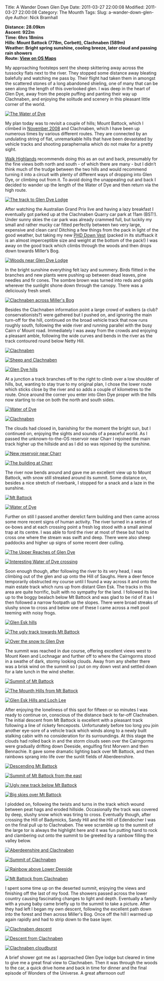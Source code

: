 Title: A Wander Down Glen Dye
Date: 2011-03-27 22:00:08
Modified: 2011-03-27 22:00:08
Category: The Mounth
Tags: 
Slug: a-wander-down-glen-dye
Author: Nick Bramhall

**Distance: 28.09km  
Ascent: 922m  
Time: 6hrs 18mins  
Hills: Mount Battock (778m, Corbett), Clachnaben (589m)  
Weather: Bright spring sunshine, cooling breeze, later cloud and passing rain showers  
Route: [View on OS Maps](https://www.invertedworld.co.uk/trip/358)**



My approaching footsteps sent the sheep skittering away across the tussocky flats next to the river. They stopped some distance away bleating balefully and watching me pass by. Their flight had taken them in amongst the scattered stones of a long abandoned shieling, one of many that can be seen along the length of this overlooked glen. I was deep in the heart of Glen Dye, away from the people puffing and panting their way up Clachnaben, and enjoying the solitude and scenery in this pleasant little corner of the world.

<!--more-->

[![The Water of Dye](http://farm6.static.flickr.com/5100/5576793762_35f065ea8d_b.jpg)](http://www.flickr.com/photos/53725815@N00/5576793762)



My plan today was to revisit a couple of hills; Mount Battock, which I climbed in [November 2008](http://www.flickr.com/photos/black_friction/sets/72157611555166800/) and Clachnaben, which I have been up numerous times by various different routes. They are connected by an undulating string of flat, unremarkable hills that have been devastated by vehicle tracks and shooting paraphernalia which do not make for a pretty sight. 



[Walk Highlands](http://www.walkhighlands.co.uk/aberdeenshire/mount-battock.shtml) recommends doing this as an out and back, presumably for the fine views both north and south - of which there are many - but I didn’t think much of the trudge between the two hills and would recommend turning it into a circuit with plenty of different ways of dropping into Glen Dye, or climbing out from it. To avoid doing the unappealing out and back I decided to wander up the length of the Water of Dye and then return via the high route.



[![The track to Glen Dye Lodge](http://farm6.static.flickr.com/5109/5568807520_6bdcc1b4ed_b.jpg)](http://www.flickr.com/photos/53725815@N00/5568807520)

 

After watching the Australian Grand Prix live and having a lazy breakfast I eventually got parked up at the Clachnaben Quarry car park at 11am (BST!). Under sunny skies the car park was already crammed full, but luckily my small and rather mucky car fitted perfectly between two very large, expensive and clean cars! Ditching a few things from the pack in light of the good weather, but taking my new [PHD Down Vest](http://www.phdesigns.co.uk/product_info.php?products_id=112) (packed in its stuffsack it is an almost imperceptible size and weight at the bottom of the pack!) I was away on the good track which climbs through the woods and then drops down towards Miller’s Bog.



[![Woods near Glen Dye Lodge](http://farm6.static.flickr.com/5060/5576204063_84e8f92998_b.jpg)](http://www.flickr.com/photos/53725815@N00/5576204063)



In the bright sunshine everything felt lazy and summery. Birds flitted in the branches and new plants were pushing up between dead leaves, pine needles and fir cones. The sombre brown was turned into reds and golds wherever the sunlight shone down through the canopy. There was a deliciously fresh smell.



[![Clachnaben across Miller's Bog](http://farm6.static.flickr.com/5291/5565222803_22125b5f69_b.jpg)](http://www.flickr.com/photos/53725815@N00/5565222803)



Besides the Clachnaben information point a large crowd of walkers (a club? conservationists?) were gathered but I pushed on, and ignoring the main turn-off for the hill, continued on the broad vehicle track that now runs roughly south, following the wide river and running parallel with the busy Cairn o’ Mount road. Immediately I was away from the crowds and enjoying a pleasant amble, following the wide curves and bends in the river as the track contoured round below Netty Hill.



[![Clachnaben](http://farm6.static.flickr.com/5305/5576204361_7bf2efd1cd_b.jpg)](http://www.flickr.com/photos/53725815@N00/5576204361)



[![Sheep and Clachnaben](http://farm2.static.flickr.com/1394/5576789136_528439900c_b.jpg)](http://www.flickr.com/photos/53725815@N00/5576789136)



[![Glen Dye hills](http://farm6.static.flickr.com/5106/5576790254_56a296dc7b_b.jpg)](http://www.flickr.com/photos/53725815@N00/5576790254)



At a junction a track branches off to the right to climb over a low shoulder of hills, but, wanting to stay true to my original plan, I chose the lower route which sticks close by the river and so adds a couple of kilometres to the route. Once around the corner you enter into Glen Dye proper with the hills now starting to rise on both the north and south sides.



[![Water of Dye](http://farm6.static.flickr.com/5224/5576790762_f76f3cb169_b.jpg)](http://www.flickr.com/photos/53725815@N00/5576790762)



[![Clachnaben](http://farm6.static.flickr.com/5172/5566015576_60495e4177_b.jpg)](http://www.flickr.com/photos/53725815@N00/5566015576)



The clouds had closed in, banishing for the moment the bright sun, but I continued on, enjoying the sights and sounds of a peaceful world. As I passed the unknown-to-the-OS reservoir near Charr I rejoined the main track higher up the hillside and as I did so was rejoined by the sunshine.



[![New reservoir near Charr](http://farm6.static.flickr.com/5012/5576791846_5dfc2a5f16_b.jpg)](http://www.flickr.com/photos/53725815@N00/5576791846)



[![The building at Charr](http://farm6.static.flickr.com/5100/5576207927_ca0711e55e_b.jpg)](http://www.flickr.com/photos/53725815@N00/5576207927)



The river now bends around and gave me an excellent view up to Mount Battock, with snow still streaked around its summit. Some distance on, besides a nice stretch of riverbank, I stopped for a snack and a laze in the sunshine.



[![Mt Battock](http://farm6.static.flickr.com/5292/5576208593_751c745ab2_b.jpg)](http://www.flickr.com/photos/53725815@N00/5576208593)



[![Water of Dye](http://farm6.static.flickr.com/5293/5569360746_159fd427dc_b.jpg)](http://www.flickr.com/photos/53725815@N00/5569360746)



Further on still I passed another derelict farm building and then came across some more recent signs of human activity. The river turned in a series of ox-bows and at each crossing point a fresh log stood with a small animal trap at its centre. I was able to ford the river at most of these but had to cross one where the stream was swift and deep. There were also sheep paddocks and higher up signs of some recent deer culling.



[![The Upper Reaches of Glen Dye](http://farm6.static.flickr.com/5011/5568219929_7f91f1ac22_b.jpg)](http://www.flickr.com/photos/53725815@N00/5568219929)



[![Interesting Water of Dye crossing](http://farm6.static.flickr.com/5268/5576209891_f74b239b3d_b.jpg)](http://www.flickr.com/photos/53725815@N00/5576209891)



Soon enough though, after following the river to its very head, I was climbing out of the glen and up onto the Hill of Saughs. Here a deer fence temporarily obstructed my course until I found a way across it and onto the main estate track which runs up from distant Glen Esk. The tracks in this area are quite horrific, built with no sympathy for the land. I followed its line up to the boggy bealach below Mt Battock and was glad to be rid of it as I then followed a narrow footpath up the slopes. There were broad streaks of slushy snow to cross and below one of these I came across a melt pool teeming with noisy frogs.



[![Glen Esk hills](http://farm6.static.flickr.com/5270/5576210777_40697d5c5f_b.jpg)](http://www.flickr.com/photos/53725815@N00/5576210777)



[![The ugly track towards Mt Battock](http://farm6.static.flickr.com/5297/5576211745_1f4b699d91_b.jpg)](http://www.flickr.com/photos/53725815@N00/5576211745)



[![Over the snow to Glen Dye](http://farm6.static.flickr.com/5301/5576796630_581d96a728_b.jpg)](http://www.flickr.com/photos/53725815@N00/5576796630)



The summit was reached in due course, offering excellent views west to Mount Keen and Lochnagar and further off to where the Cairngorms stood in a swathe of dark, stormy looking clouds. Away from any shelter there was a brisk wind on the summit so I put on my down vest and settled down for a late lunch in the wind shelter.



[![Summit of Mt Battock](http://farm6.static.flickr.com/5259/5576796880_d989edec96_b.jpg)](http://www.flickr.com/photos/53725815@N00/5576796880)



[![The Mounth Hills from Mt Battock](http://farm6.static.flickr.com/5135/5576213377_4934d9b02a_b.jpg)](http://www.flickr.com/photos/53725815@N00/5576213377)



[![Glen Esk Hills and Loch Lee](http://farm6.static.flickr.com/5015/5576798368_0f83fbc66a_b.jpg)](http://www.flickr.com/photos/53725815@N00/5576798368)



After enjoying the loneliness of this spot for fifteen or so minutes I was ready to continue on, conscious of the distance back to far-off Clachnaben. The initial descent from Mt Battock is excellent with a pleasant track following a line of rickety fenceposts. Unfortunately before too long you join another eye-sore of a vehicle track which winds along to a newly built stalking cabin with no consideration for its surroundings. At this stage the clouds had rolled back in and the storm clouds seen over the Cairngorms were gradually drifting down Deeside, engulfing first Morvern and then Bennachie. It gave some dramatic lighting back over Mt Battock, and then rainbows sprang into life over the sunlit fields of Aberdeenshire.



[![Descending Mt Battock](http://farm6.static.flickr.com/5015/5576216325_02078bbde5_b.jpg)](http://www.flickr.com/photos/53725815@N00/5576216325)



[![Summit of Mt Battock from the east](http://farm6.static.flickr.com/5183/5576800188_3e94923681_b.jpg)](http://www.flickr.com/photos/53725815@N00/5576800188)



[![Ugly new track below Mt Battock](http://farm6.static.flickr.com/5270/5576216709_0688dee3c1_b.jpg)](http://www.flickr.com/photos/53725815@N00/5576216709)



[![Big skies over Mt Battock](http://farm6.static.flickr.com/5178/5576217393_ae5a0ccf97_b.jpg)](http://www.flickr.com/photos/53725815@N00/5576217393)



I plodded on, following the twists and turns in the track which wound between peat hags and eroded hillside. Occasionally the track was covered by deep, slushy snow which was tiring to cross. Eventually though, after crossing the Hill of Badymicks, Sandy Hill and the Hill of Edendocher I was on the final pull up to Clachnaben. The wee scramble up to the summit of the large tor is always the highlight here and it was fun putting hand to rock and clambering out onto the summit to be greeted by a rainbow filling the valley below.



[![Aberdeenshire and Clachnaben](http://farm6.static.flickr.com/5140/5576802642_a2e84c684e_b.jpg)](http://www.flickr.com/photos/53725815@N00/5576802642)



[![Summit of Clachnaben](http://farm6.static.flickr.com/5262/5576219689_95cf37dd32_b.jpg)](http://www.flickr.com/photos/53725815@N00/5576219689)



[![Rainbow above Lower Deeside](http://farm6.static.flickr.com/5180/5576220537_5b4274f9d6_b.jpg)](http://www.flickr.com/photos/53725815@N00/5576220537)



[![Mt Battock from Clachnaben](http://farm6.static.flickr.com/5027/5576220801_66faf3d3c2_b.jpg)](http://www.flickr.com/photos/53725815@N00/5576220801)



I spent some time up on the deserted summit, enjoying the views and finishing off the last of my food. The showers passed across the lower country causing fascinating changes to light and depth. Eventually a family with a young baby came briefly up to the summit to take a picture. After they had left I began my own descent, following the excellent path down into the forest and then across Miller's Bog. Once off the hill I warmed up again rapidly and had to strip down to the base layer. 



[![Clachnaben descent](http://farm6.static.flickr.com/5138/5576806146_36214ac8d0_b.jpg)](http://www.flickr.com/photos/53725815@N00/5576806146)



[![Descent from Clachnaben](http://farm6.static.flickr.com/5030/5576222267_0197ecbd02_b.jpg)](http://www.flickr.com/photos/53725815@N00/5576222267)



[![Clachnaben cloudburst](http://farm6.static.flickr.com/5224/5576223197_bc9c84b6f2_b.jpg)](http://www.flickr.com/photos/53725815@N00/5576223197)



A brief shower got me as I approached Glen Dye lodge but cleared in time to give me a great final view to Clachnaben. Then it was through the woods to the car, a quick drive home and back in time for dinner and the final episode of Wonders of the Universe. A great afternoon out!
